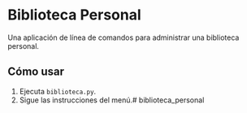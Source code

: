 # Biblioteca Personal

Una aplicación de línea de comandos para administrar una biblioteca personal.

## Cómo usar

1.  Ejecuta `biblioteca.py`.
2.  Sigue las instrucciones del menú.#   b i b l i o t e c a _ p e r s o n a l  
 